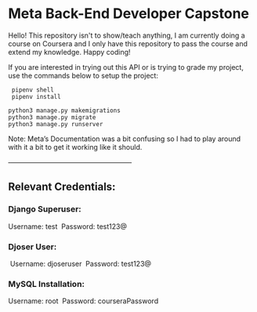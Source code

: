 # Meta Back-End Developer Capstone

Hello! This repository isn't to show/teach anything, I am currently doing a course on Coursera and I only have this repository to pass the course and extend my knowledge. Happy coding!

If you are interested in trying out this API or is trying to grade my project, use the 
commands below to setup the project:

```
 pipenv shell
 pipenv install

python3 manage.py makemigrations
python3 manage.py migrate
python3 manage.py runserver
```

Note: Meta’s Documentation was a bit confusing so I had to play around with it a 
bit to get it working like it should.  

——————————————————

## Relevant Credentials:  

### Django Superuser: 
Username: test 
Password: test123@

### Djoser User:
 Username: djoseruser
 Password: test123@  

### MySQL Installation: 
Username: root 
Password: courseraPassword
